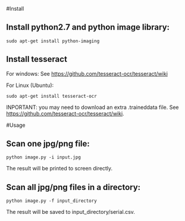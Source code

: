 #Install

## Install python2.7 and python image library:

    sudo apt-get install python-imaging

## Install tesseract

For windows: See https://github.com/tesseract-ocr/tesseract/wiki
    
For Linux (Ubuntu):

    sudo apt-get install tesseract-ocr
    
INPORTANT: you may need to download an extra .traineddata file. See https://github.com/tesseract-ocr/tesseract/wiki.


#Usage

## Scan one jpg/png file:

    python image.py -i input.jpg
    

The result will be printed to screen directly.

## Scan all jpg/png files in a directory:

    python image.py -f input_directory

The result will be saved to input_directory/serial.csv.
